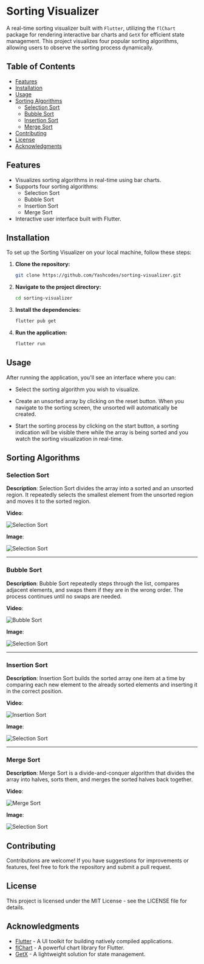 # Sorting Visualizer

A real-time sorting visualizer built with `Flutter`, utilizing the `flChart` package for rendering interactive bar charts and `GetX` for efficient state management. This project visualizes four popular sorting algorithms, allowing users to observe the sorting process dynamically.

## Table of Contents

- [Features](#features)
- [Installation](#installation)
- [Usage](#usage)
- [Sorting Algorithms](#sorting-algorithms)
  - [Selection Sort](#selection-sort)
  - [Bubble Sort](#bubble-sort)
  - [Insertion Sort](#insertion-sort)
  - [Merge Sort](#merge-sort)
- [Contributing](#contributing)
- [License](#license)
- [Acknowledgments](#acknowledgments)

## Features

- Visualizes sorting algorithms in real-time using bar charts.
- Supports four sorting algorithms:
  - Selection Sort
  - Bubble Sort
  - Insertion Sort
  - Merge Sort
- Interactive user interface built with Flutter.

## Installation

To set up the Sorting Visualizer on your local machine, follow these steps:

1. **Clone the repository:**
   ```bash
   git clone https://github.com/Yashcodes/sorting-visualizer.git
   ```

2. **Navigate to the project directory:**
    ```bash
    cd sorting-visualizer
    ```

3. **Install the dependencies:**
    ```bash
    flutter pub get
    ```

4. **Run the application:**
    ```bash
    flutter run
    ```

## Usage

After running the application, you'll see an interface where you can:

- Select the sorting algorithm you wish to visualize.

- Create an unsorted array by clicking on the reset button. When you navigate to the sorting screen, the unsorted will automatically be created.

- Start the sorting process by clicking on the start button, a sorting indication will be visible there while the array is being sorted and you watch the sorting visualization in real-time.

## Sorting Algorithms

### Selection Sort

**Description**: Selection Sort divides the array into a sorted and an unsorted region. It repeatedly selects the smallest element from the unsorted region and moves it to the sorted region.

**Video**: 

![Selection Sort](/1321208-uhd_3840_2160_30fps.gif)

**Image**: 

![Selection Sort](https://images.pexels.com/photos/970517/pexels-photo-970517.jpeg?auto=compress&cs=tinysrgb&w=6000)

---

### Bubble Sort

**Description**: Bubble Sort repeatedly steps through the list, compares adjacent elements, and swaps them if they are in the wrong order. The process continues until no swaps are needed.

**Video**: 

![Bubble Sort](/1321208-uhd_3840_2160_30fps.gif)

**Image**: 

![Selection Sort](https://images.pexels.com/photos/970517/pexels-photo-970517.jpeg?auto=compress&cs=tinysrgb&w=6000)

---

### Insertion Sort

**Description**: Insertion Sort builds the sorted array one item at a time by comparing each new element to the already sorted elements and inserting it in the correct position.

**Video**: 

![Insertion Sort](/1321208-uhd_3840_2160_30fps.gif)

**Image**: 

![Selection Sort](https://images.pexels.com/photos/970517/pexels-photo-970517.jpeg?auto=compress&cs=tinysrgb&w=6000)

---

### Merge Sort

**Description**: Merge Sort is a divide-and-conquer algorithm that divides the array into halves, sorts them, and merges the sorted halves back together.

**Video**: 

![Merge Sort](/1321208-uhd_3840_2160_30fps.gif)

**Image**: 

![Selection Sort](https://images.pexels.com/photos/970517/pexels-photo-970517.jpeg?auto=compress&cs=tinysrgb&w=6000)

## Contributing

Contributions are welcome! If you have suggestions for improvements or features, feel free to fork the repository and submit a pull request.

## License

This project is licensed under the MIT License - see the LICENSE file for details.

## Acknowledgments

- [Flutter](https://flutter.dev) - A UI toolkit for building natively compiled applications.
- [flChart](https://pub.dev/packages/fl_chart) - A powerful chart library for Flutter.
- [GetX](https://pub.dev/packages/get) - A lightweight solution for state management.
